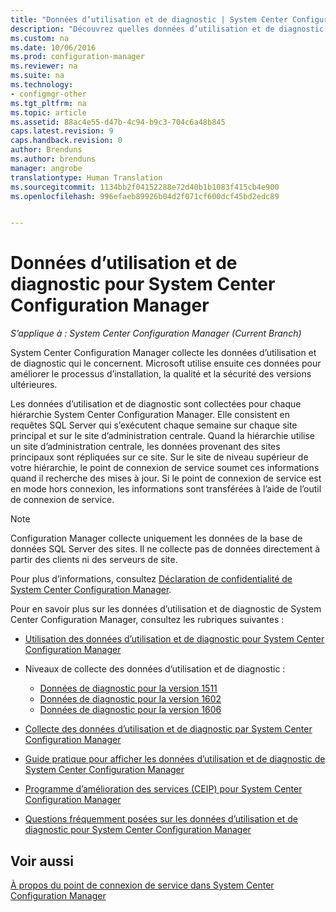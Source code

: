 ```yaml
---
title: "Données d’utilisation et de diagnostic | System Center Configuration Manager"
description: "Découvrez quelles données d’utilisation et de diagnostic System Center Configuration Manager collecte à son sujet."
ms.custom: na
ms.date: 10/06/2016
ms.prod: configuration-manager
ms.reviewer: na
ms.suite: na
ms.technology:
- configmgr-other
ms.tgt_pltfrm: na
ms.topic: article
ms.assetid: 88ac4e55-d47b-4c94-b9c3-704c6a48b845
caps.latest.revision: 9
caps.handback.revision: 0
author: Brenduns
ms.author: brenduns
manager: angrobe
translationtype: Human Translation
ms.sourcegitcommit: 1134bb2f04152288e72d40b1b1083f415cb4e900
ms.openlocfilehash: 996efaeb89926b04d2f071cf600dcf45bd2edc89


---
```

# <a name="diagnostics-and-usage-data-for-system-center-configuration-manager"></a>Données d’utilisation et de diagnostic pour System Center Configuration Manager

*S’applique à : System Center Configuration Manager (Current Branch)*

System Center Configuration Manager collecte les données d’utilisation et de diagnostic qui le concernent. Microsoft utilise ensuite ces données pour améliorer le processus d’installation, la qualité et la sécurité des versions ultérieures.  

 Les données d’utilisation et de diagnostic sont collectées pour chaque hiérarchie System Center Configuration Manager. Elle consistent en requêtes SQL Server qui s’exécutent chaque semaine sur chaque site principal et sur le site d’administration centrale. Quand la hiérarchie utilise un site d’administration centrale, les données provenant des sites principaux sont répliquées sur ce site. Sur le site de niveau supérieur de votre hiérarchie, le point de connexion de service soumet ces informations quand il recherche des mises à jour. Si le point de connexion de service est en mode hors connexion, les informations sont transférées à l’aide de l’outil de connexion de service.  

> [!NOTE]  
>  Configuration Manager collecte uniquement les données de la base de données SQL Server des sites. Il ne collecte pas de données directement à partir des clients ni des serveurs de site.  

 Pour plus d’informations, consultez [Déclaration de confidentialité de System Center Configuration Manager](http://go.microsoft.com/fwlink/?LinkID=626527).  

 Pour en savoir plus sur les données d’utilisation et de diagnostic de System Center Configuration Manager, consultez les rubriques suivantes :  

-   [Utilisation des données d’utilisation et de diagnostic pour System Center Configuration Manager](../../../core/plan-design/diagnostics/how-diagnostics-and-usage-data-is-used.md)  

-   Niveaux de collecte des données d’utilisation et de diagnostic :
    - [Données de diagnostic pour la version 1511](/sccm/core/plan-design/diagnostics/levels-of-diagnostic-usage-data-collection-1511)
    - [Données de diagnostic pour la version 1602](/sccm/core/plan-design/diagnostics/levels-of-diagnostic-usage-data-collection-1602)
    - [Données de diagnostic pour la version 1606](/sccm/core/plan-design/diagnostics/levels-of-diagnostic-usage-data-collection-1606)  
    

-   [Collecte des données d’utilisation et de diagnostic par System Center Configuration Manager](../../../core/plan-design/diagnostics/how-diagnostics-and-usage-data-is-collected.md)  

-   [Guide pratique pour afficher les données d’utilisation et de diagnostic de System Center Configuration Manager](../../../core/plan-design/diagnostics/view-diagnostics-and-usage-data.md)  

-   [Programme d’amélioration des services (CEIP) pour System Center Configuration Manager](../../../core/plan-design/diagnostics/customer-experience-improvement-program-ceip.md)  

-   [Questions fréquemment posées sur les données d’utilisation et de diagnostic pour System Center Configuration Manager](../../../core/understand/frequently-asked-questions-about-diagnostics-and-usage-data.md)  

## <a name="see-also"></a>Voir aussi  
 [À propos du point de connexion de service dans System Center Configuration Manager](../../../core/servers/deploy/configure/about-the-service-connection-point.md)



<!--HONumber=Nov16_HO1-->


